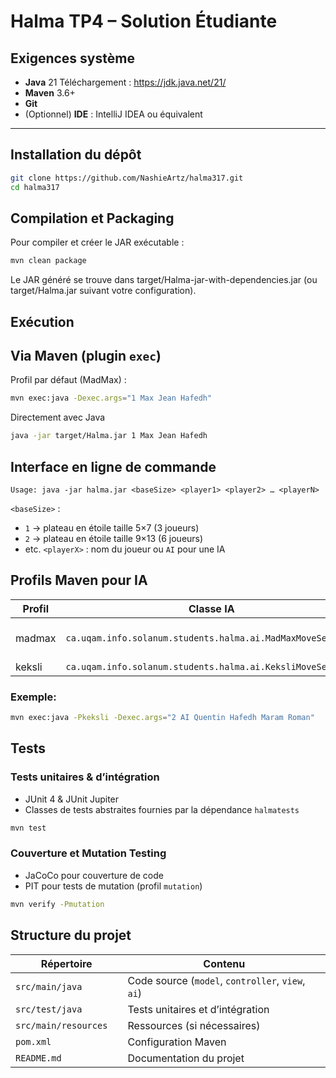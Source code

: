 # Halma TP4 – Solution Étudiante

## Exigences système

- **Java** 21
  Téléchargement : https://jdk.java.net/21/
- **Maven** 3.6+
- **Git**
- (Optionnel) **IDE** : IntelliJ IDEA ou équivalent

---

## Installation du dépôt

```bash
git clone https://github.com/NashieArtz/halma317.git
cd halma317
```

## Compilation et Packaging
Pour compiler et créer le JAR exécutable :
```bash
mvn clean package
```
Le JAR généré se trouve dans target/Halma-jar-with-dependencies.jar (ou target/Halma.jar suivant votre configuration).

## Exécution
## Via Maven (plugin ``exec``)
Profil par défaut (MadMax) :
```bash
mvn exec:java -Dexec.args="1 Max Jean Hafedh"
```
Directement avec Java
```bash
java -jar target/Halma.jar 1 Max Jean Hafedh
```

## Interface en ligne de commande
```php-template
Usage: java -jar halma.jar <baseSize> <player1> <player2> … <playerN>
```

``<baseSize>`` :
- ``1`` → plateau en étoile taille 5×7 (3 joueurs)
- ``2`` → plateau en étoile taille 9×13 (6 joueurs)
- etc.
``<playerX>`` : nom du joueur ou ``AI`` pour une IA

## Profils Maven pour IA

| Profil | Classe IA                                                     | Activation                      |
|--------|---------------------------------------------------------------|---------------------------------|
| madmax | ``ca.uqam.info.solanum.students.halma.ai.MadMaxMoveSelector`` | actif par défaut (``-Pmadmax``) |
| keksli | ``ca.uqam.info.solanum.students.halma.ai.KeksliMoveSelector`` | ``-Pkeksli``                    |

### Exemple:
```bash
mvn exec:java -Pkeksli -Dexec.args="2 AI Quentin Hafedh Maram Roman"
```

## Tests
### Tests unitaires & d’intégration
- JUnit 4 & JUnit Jupiter
- Classes de tests abstraites fournies par la dépendance ``halmatests``

```bash
mvn test
```

### Couverture et Mutation Testing
- JaCoCo pour couverture de code
- PIT pour tests de mutation (profil ``mutation``)
```bash
mvn verify -Pmutation
```

## Structure du projet
| Répertoire              | Contenu                                                   |
|-------------------------|-----------------------------------------------------------|
| ``src/main/java	``      | Code source (``model``, ``controller``, ``view``, ``ai``) |
| ``src/test/java	``      | Tests unitaires et d’intégration                          |
| ``src/main/resources	`` | Ressources (si nécessaires)                               |
| ``pom.xml	``            | Configuration Maven                                       |
| ``README.md	``          | Documentation du projet                                   |

